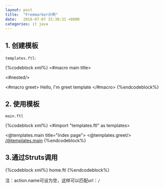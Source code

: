 ```yaml
---
layout: post
title:  "Freemarker示例"
date:   2016-07-07 15:30:31 +0800
categories: it java
---
```


## 1. 创建模板

`templates.ftl`:

{%codeblock xml%}
<#macro main title>
<!doctype html>
<html lang="zh-CN">
<head>
<meta charset="UTF-8">
<title>${title}</title>

<link rel="stylesheet" href="libs/bootstrap-3.3.6-dist/css/bootstrap.css">
<link rel="stylesheet" href="libs/bootstrap-3.3.6-dist/css/bootstrap-theme.css">
<script src="libs/jquery-2.2.4.js"></script>
<script src="libs/bootstrap-3.3.6-dist/js/bootstrap.js"></script>
</head>
<body>
<#nested/>
</body>
</html>
</#macro>

<#macro greet>
Hello, I'm greet template
</#macro>
{%endcodeblock%}

## 2. 使用模板

`main.ftl`

{%codeblock xml%}
<#import "templates.ftl" as templates>

<@templates.main title="Index page">
<@templates.greet/>
</@templates.main>
{%endcodeblock%}

## 3.通过Struts调用

{%codeblock xml%}
<package name="root" namespace="/" extends="struts-default">
<action name="">
<result type="freemarker">home.ftl</result>
</action>
</package>
{%endcodeblock%}

注：action.name可设为空，这样可以匹配url：`/`
